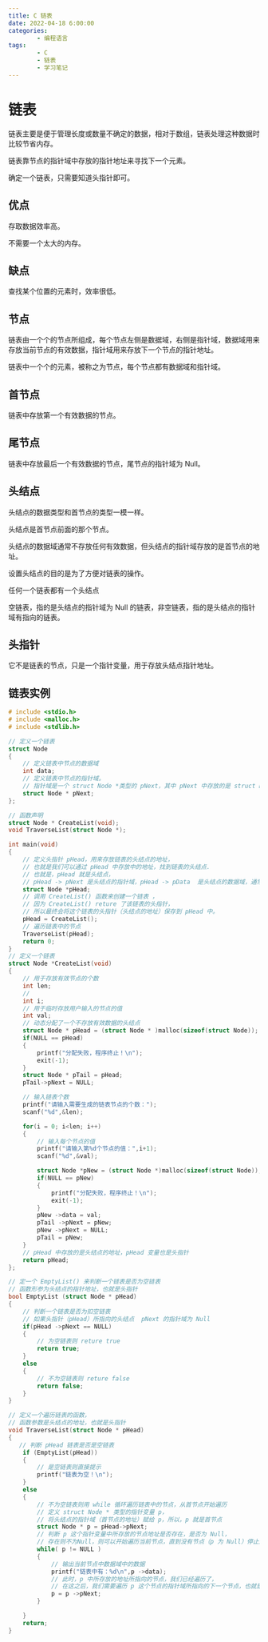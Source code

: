 ```yaml
---
title: C 链表
date: 2022-04-18 6:00:00
categories:
        - 编程语言
tags:
        - C
        - 链表
        - 学习笔记
---
```


# 链表

链表主要是便于管理长度或数量不确定的数据，相对于数组，链表处理这种数据时比较节省内存。

链表靠节点的指针域中存放的指针地址来寻找下一个元素。

确定一个链表，只需要知道头指针即可。

## 优点

存取数据效率高。

不需要一个太大的内存。

## 缺点

查找某个位置的元素时，效率很低。

## 节点

链表由一个个的节点所组成，每个节点左侧是数据域，右侧是指针域，数据域用来存放当前节点的有效数据，指针域用来存放下一个节点的指针地址。

链表中一个个的元素，被称之为节点，每个节点都有数据域和指针域。

## 首节点

链表中存放第一个有效数据的节点。

## 尾节点

链表中存放最后一个有效数据的节点，尾节点的指针域为 Null。

## 头结点

头结点的数据类型和首节点的类型一模一样。

头结点是首节点前面的那个节点。

头结点的数据域通常不存放任何有效数据，但头结点的指针域存放的是首节点的地址。

设置头结点的目的是为了方便对链表的操作。

任何一个链表都有一个头结点

空链表，指的是头结点的指针域为 Null 的链表，非空链表，指的是头结点的指针域有指向的链表。

## 头指针

它不是链表的节点，只是一个指针变量，用于存放头结点指针地址。

## 链表实例

```C
# include <stdio.h>
# include <malloc.h>
# include <stdlib.h>

// 定义一个链表
struct Node
{
    // 定义链表中节点的数据域
    int data;
    // 定义链表中节点的指针域。
    // 指针域是一个 struct Node *类型的 pNext，其中 pNext 中存放的是 struct Node 变量的地址
    struct Node * pNext;
};

// 函数声明
struct Node * CreateList(void);
void TraverseList(struct Node *);

int main(void)
{
    // 定义头指针 pHead，用来存放链表的头结点的地址，
    // 也就是我们可以通过 pHead 中存放中的地址，找到链表的头结点.
    // 也就是，pHead 就是头结点，
    // pHead -> pNext 是头结点的指针域，pHead -> pData  是头结点的数据域，通常不存放任何有效数据
    struct Node *pHead;
    // 调用 CreateList() 函数来创建一个链表 ，
    // 因为 CreateList() reture 了该链表的头指针，
    // 所以最终会将这个链表的头指针（头结点的地址）保存到 pHead 中。
    pHead = CreateList();
    // 遍历链表中的节点
    TraverseList(pHead);
    return 0;
}
// 定义一个链表
struct Node *CreateList(void)
{
    // 用于存放有效节点的个数
    int len;
    //
    int i;
    // 用于临时存放用户输入的节点的值
    int val;
    // 动态分配了一个不存放有效数据的头结点
    struct Node * pHead = (struct Node * )malloc(sizeof(struct Node));
    if(NULL == pHead)
    {
        printf("分配失败，程序终止！\n");
        exit(-1);
    }
    struct Node * pTail = pHead;
    pTail->pNext = NULL;

    // 输入链表个数
    printf("请输入需要生成的链表节点的个数：");
    scanf("%d",&len);

    for(i = 0; i<len; i++)
    {
        // 输入每个节点的值
        printf("请输入第%d个节点的值：",i+1);
        scanf("%d",&val);

        struct Node *pNew = (struct Node *)malloc(sizeof(struct Node));
        if(NULL == pNew)
        {
            printf("分配失败，程序终止！\n");
            exit(-1);
        }
        pNew ->data = val;
        pTail ->pNext = pNew;
        pNew ->pNext = NULL;
        pTail = pNew;
    }
    // pHead 中存放的是头结点的地址，pHead 变量也是头指针
    return pHead;
};

// 定一个 EmptyList() 来判断一个链表是否为空链表
// 函数形参为头结点的指针地址，也就是头指针
bool EmptyList (struct Node * pHead)
{
    // 判断一个链表是否为扣空链表
    // 如果头指针（pHead）所指向的头结点  pNext 的指针域为 Null
    if(pHead ->pNext == NULL)
    {
        // 为空链表则 reture true
        return true;
    }
    else
    {
        // 不为空链表则 reture false
        return false;
    }
}

// 定义一个遍历链表的函数，
// 函数参数是头结点的地址，也就是头指针
void TraverseList(struct Node * pHead)
{
   // 判断 pHead 链表是否是空链表
    if (EmptyList(pHead))
    {
        // 是空链表则直接提示
        printf("链表为空！\n");
    }
    else
    {
        // 不为空链表则用 while 循环遍历链表中的节点，从首节点开始遍历
        // 定义 struct Node * 类型的指针变量 p，
        // 将头结点的指针域（首节点的地址）赋给 p，所以，p 就是首节点
        struct Node * p = pHead->pNext;
        // 判断 p 这个指针变量中所存放的节点地址是否存在，是否为 Null，
        // 存在则不为Null，则可以开始遍历当前节点，直到没有节点（p 为 Null）停止遍历。
        while( p != NULL )
        {
            // 输出当前节点中数据域中的数据
            printf("链表中有：%d\n",p ->data);
            // 此时，p 中所存放的地址所指向的节点，我们已经遍历了，
            // 在这之后，我们需要遍历 p 这个节点的指针域所指向的下一个节点，也就是第 N 个节点。
            p = p ->pNext;
        }

    }
    return;
}

```
